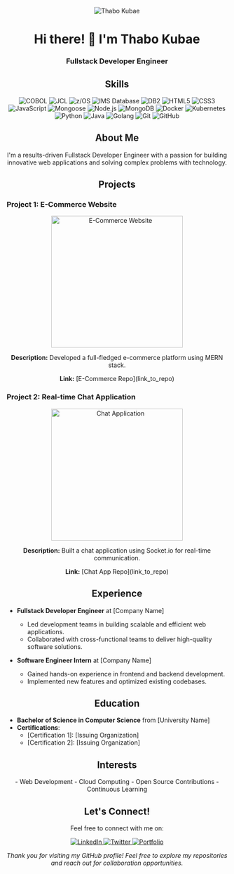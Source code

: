 <!-- Header -->
<p align="center">
  <img src="https://avatars.githubusercontent.com/u/61911414?v=4&size=60" alt="Thabo Kubae">
</p>

<!-- Title -->
<h1 align="center">Hi there! 👋 I'm Thabo Kubae</h1>

<!-- Subtitle -->
<h3 align="center">Fullstack Developer Engineer</h3>

<!-- Skills Section -->
<h2 align="center">Skills</h2>
<p align="center">
  <img src="https://img.shields.io/badge/COBOL-1679A7?style=flat-square&logo=cobol&logoColor=white" alt="COBOL">
  <img src="https://img.shields.io/badge/JCL-00ADEF?style=flat-square&logo=jcl&logoColor=white" alt="JCL">
  <img src="https://img.shields.io/badge/z/OS-002E59?style=flat-square&logo=ibm&logoColor=white" alt="z/OS">
  <img src="https://img.shields.io/badge/IMS%20Database-FF6C11?style=flat-square&logo=ibm&logoColor=white" alt="IMS Database">
  <img src="https://img.shields.io/badge/DB2-054ADA?style=flat-square&logo=db2&logoColor=white" alt="DB2">
  <img src="https://img.shields.io/badge/HTML5-E34F26?style=flat-square&logo=html5&logoColor=white" alt="HTML5">
  <img src="https://img.shields.io/badge/CSS3-1572B6?style=flat-square&logo=css3&logoColor=white" alt="CSS3">
  <img src="https://img.shields.io/badge/JavaScript-F7DF1E?style=flat-square&logo=javascript&logoColor=black" alt="JavaScript">
  <img src="https://img.shields.io/badge/Mongoose-880000?style=flat-square&logo=mongoose&logoColor=white" alt="Mongoose">
  <img src="https://img.shields.io/badge/Node.js-43853D?style=flat-square&logo=node.js&logoColor=white" alt="Node.js">
  <img src="https://img.shields.io/badge/MongoDB-47A248?style=flat-square&logo=mongodb&logoColor=white" alt="MongoDB">
  <img src="https://img.shields.io/badge/Docker-2496ED?style=flat-square&logo=docker&logoColor=white" alt="Docker">
  <img src="https://img.shields.io/badge/Kubernetes-326CE5?style=flat-square&logo=kubernetes&logoColor=white" alt="Kubernetes">
  <img src="https://img.shields.io/badge/Python-3776AB?style=flat-square&logo=python&logoColor=white" alt="Python">
  <img src="https://img.shields.io/badge/Java-007396?style=flat-square&logo=java&logoColor=white" alt="Java">
  <img src="https://img.shields.io/badge/Go-00ADD8?style=flat-square&logo=go&logoColor=white" alt="Golang">
  <img src="https://img.shields.io/badge/Git-F05032?style=flat-square&logo=git&logoColor=white" alt="Git">
  <img src="https://img.shields.io/badge/GitHub-181717?style=flat-square&logo=github&logoColor=white" alt="GitHub">
</p>

<!-- About Me Section -->
<h2 align="center">About Me</h2>
<p align="center">
  I'm a results-driven Fullstack Developer Engineer with a passion for building innovative web applications and solving complex problems with technology.
</p>

<!-- Projects Section -->
<h2 align="center">Projects</h2>

### Project 1: E-Commerce Website
<p align="center">
  <img src="https://your_project_image_url_here" width="300" alt="E-Commerce Website">
</p>
<p align="center">
  <strong>Description:</strong> Developed a full-fledged e-commerce platform using MERN stack.
</p>
<p align="center">
  <strong>Link:</strong> [E-Commerce Repo](link_to_repo)
</p>

### Project 2: Real-time Chat Application
<p align="center">
  <img src="https://your_project_image_url_here" width="300" alt="Chat Application">
</p>
<p align="center">
  <strong>Description:</strong> Built a chat application using Socket.io for real-time communication.
</p>
<p align="center">
  <strong>Link:</strong> [Chat App Repo](link_to_repo)
</p>

<!-- Experience Section -->
<h2 align="center">Experience</h2>

- **Fullstack Developer Engineer** at [Company Name]
  - Led development teams in building scalable and efficient web applications.
  - Collaborated with cross-functional teams to deliver high-quality software solutions.

- **Software Engineer Intern** at [Company Name]
  - Gained hands-on experience in frontend and backend development.
  - Implemented new features and optimized existing codebases.

<!-- Education Section -->
<h2 align="center">Education</h2>

- **Bachelor of Science in Computer Science** from [University Name]
- **Certifications**:
  - [Certification 1]: [Issuing Organization]
  - [Certification 2]: [Issuing Organization]

<!-- Interests Section -->
<h2 align="center">Interests</h2>
<p align="center">
  - Web Development
  - Cloud Computing
  - Open Source Contributions
  - Continuous Learning
</p>

<!-- Connect Section -->
<h2 align="center">Let's Connect!</h2>
<p align="center">
  Feel free to connect with me on:
</p>
<p align="center">
  <a href="https://www.linkedin.com/in/thabokubae/">
    <img src="https://img.shields.io/badge/LinkedIn-0077B5?style=flat-square&logo=linkedin&logoColor=white" alt="LinkedIn">
  </a>
  <a href="https://twitter.com/yourtwitterhandle">
    <img src="https://img.shields.io/badge/Twitter-1DA1F2?style=flat-square&logo=twitter&logoColor=white" alt="Twitter">
  </a>
  <a href="https://www.yourportfolio.com">
    <img src="https://img.shields.io/badge/Portfolio-3423A6?style=flat-square&logoColor=white" alt="Portfolio">
  </a>
</p>

<!-- Footer -->
<p align="center">
  <em>Thank you for visiting my GitHub profile! Feel free to explore my repositories and reach out for collaboration opportunities.</em>
</p>
